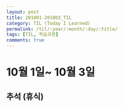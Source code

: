 ```yaml
---
layout: post
title: 201001-201003_TIL
category: TIL (Today I Learned)
permalink: /til/:year/:month/:day/:title/
tags: [TIL, 학습과정]
comments: true
---
```


# 10월 1일~ 10월 3일

## 추석 (휴식)
